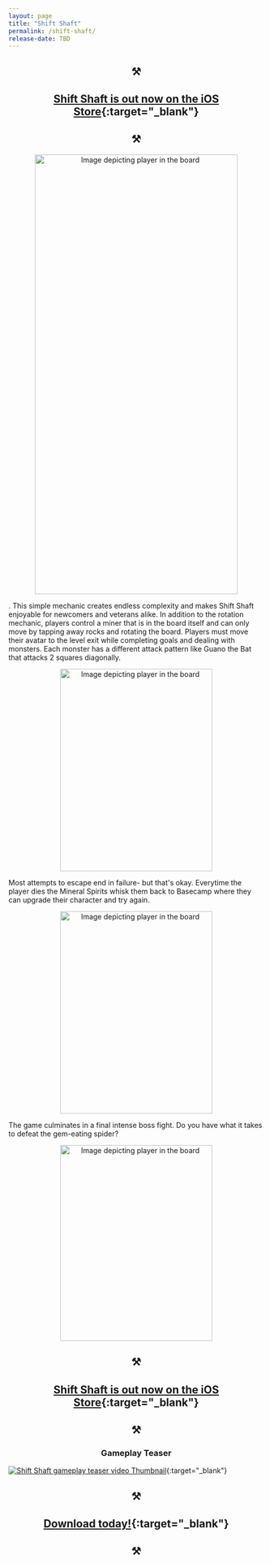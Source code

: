 ```yaml
---
layout: page
title: "Shift Shaft"
permalink: /shift-shaft/
release-date: TBD
---
```

<style>
h1, h2, h3 {
   text-align: center;
}
</style>
## ⚒️
##  [Shift Shaft is out now on the iOS Store](https://linktr.ee/shiftshaft){:target="_blank"}
## ⚒️


<p align="center">
<img src="./../images/gameplay-animated.gif" width="400" height="867" alt="Image depicting player in the board"/>
</p>

.  This simple mechanic creates endless complexity and makes Shift Shaft enjoyable for newcomers and veterans alike. In addition to the rotation mechanic, players control a miner that is in the board itself and can only move by tapping away rocks and rotating the board. Players must move their avatar to the level exit while completing goals and dealing with monsters.  Each monster has a different attack pattern like Guano the Bat that attacks 2 squares diagonally.

<!-- <p align="center">
<img src="./../images/this-is-you.png" width="270" height="399" alt="Image depicting player in the board"/>
</p> -->

<p align="center">
<img src="./../images/guano.png" width="300" height="399" alt="Image depicting player in the board"/>
</p>

Most attempts to escape end in failure- but that's okay. Everytime the player dies the Mineral Spirits whisk them back to Basecamp where they can upgrade their character and try again.

<p align="center">
<img src="./../images/basecamp.png" width="300" height="399" alt="Image depicting player in the board"/>
</p>

The game culminates in a final intense boss fight.  Do you have what it takes to defeat the gem-eating spider?


<!-- 1080x1392 -->
<p align="center">
<img src="./../images/boss.png" width="300" height="386" alt="Image depicting player in the board"/>
</p>




## ⚒️
##  [Shift Shaft is out now on the iOS Store](https://linktr.ee/shiftshaft){:target="_blank"}
## ⚒️


### Gameplay Teaser



[![Shift Shaft gameplay teaser video Thumbnail](./../images/press-kit/youtube-thumbnail-2.png)](https://youtu.be/79rk1NOY6t4 "Shift Shaft gameplay teaser video"){:target="_blank"}


## ⚒️
##  [Download today!](https://linktr.ee/shiftshaft){:target="_blank"}
## ⚒️